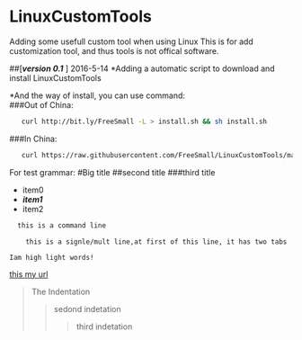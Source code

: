 # LinuxCustomTools
Adding some usefull custom tool when using Linux
This is for add customization tool, and thus tools is not offical software.

##[***version 0.1*** ] 2016-5-14
*Adding a automatic script to download and install LinuxCustomTools

*And the way of install, you can use command:  
###Out of China:
```bash
   curl http://bit.ly/FreeSmall -L > install.sh && sh install.sh
```

###In China:
```bash
   curl https://raw.githubusercontent.com/FreeSmall/LinuxCustomTools/master/install.sh -L > install.sh && sh install.sh
```




For test grammar:
#Big title
##second title
###third title
* item0
* ***item1***
* item2

```bash
  this is a command line
```
        this is a signle/mult line,at first of this line, it has two tabs
`Iam high light words!`

[this my url](www.baidu.com "i am the hover!" )

>The Indentation
>>sedond indetation
>>>third indetation

